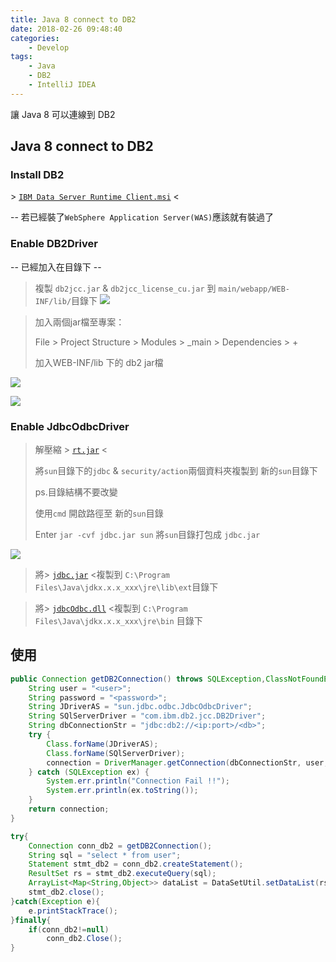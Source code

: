 ```yaml
---
title: Java 8 connect to DB2
date: 2018-02-26 09:48:40
categories:
	- Develop
tags:
	- Java
	- DB2
	- IntelliJ IDEA
---
```


讓 Java 8 可以連線到 DB2

<!-- more -->

## Java 8 connect to DB2

### Install DB2

\> [`IBM Data Server Runtime Client.msi`]() <

-- 若已經裝了`WebSphere Application Server(WAS)`應該就有裝過了

### Enable DB2Driver

-- 已經加入在目錄下 --

>複製 `db2jcc.jar` & `db2jcc_license_cu.jar` 到 `main/webapp/WEB-INF/lib/`目錄下
>![](jdbc-lib.png)

>加入兩個jar檔至專案：
>
>File > Project Structure > Modules > <xxxx>_main > Dependencies > +
>
>加入WEB-INF/lib 下的 db2 jar檔


![](intellij-project-structure-1.png)

![](intellij-project-structure-2.png)

### Enable JdbcOdbcDriver

> 解壓縮 > [`rt.jar`]() <
>
> 將`sun`目錄下的`jdbc` & `security/action`兩個資料夾複製到 新的`sun`目錄下
>
> ps.目錄結構不要改變
>
> 使用`cmd` 開啟路徑至 新的`sun`目錄
>
> Enter `jar -cvf jdbc.jar sun` 將`sun`目錄打包成 `jdbc.jar`

![](jdbc-lib-2.png)

> 將> [`jdbc.jar`]() <複製到 `C:\Program Files\Java\jdkx.x.x_xxx\jre\lib\ext`目錄下

> 將> [`jdbcOdbc.dll`]() <複製到 `C:\Program Files\Java\jdkx.x.x_xxx\jre\bin` 目錄下


## 使用

``` java
public Connection getDB2Connection() throws SQLException,ClassNotFoundException{
	String user = "<user>";
	String password = "<password>";
	String JDriverAS = "sun.jdbc.odbc.JdbcOdbcDriver";
	String SQlServerDriver = "com.ibm.db2.jcc.DB2Driver";
	String dbConnectionStr = "jdbc:db2://<ip:port>/<db>";
	try {
		Class.forName(JDriverAS);
		Class.forName(SQlServerDriver);
		connection = DriverManager.getConnection(dbConnectionStr, user, password);
	} catch (SQLException ex) {
		System.err.println("Connection Fail !!");
		System.err.println(ex.toString());
	}
	return connection;
}
```

``` java
try{
	Connection conn_db2 = getDB2Connection();
	String sql = "select * from user";
	Statement stmt_db2 = conn_db2.createStatement();
	ResultSet rs = stmt_db2.executeQuery(sql);
	ArrayList<Map<String,Object>> dataList = DataSetUtil.setDataList(rs);
	stmt_db2.close();
}catch(Exception e){
	e.printStackTrace();
}finally{
	if(conn_db2!=null)
		conn_db2.Close();
}
```